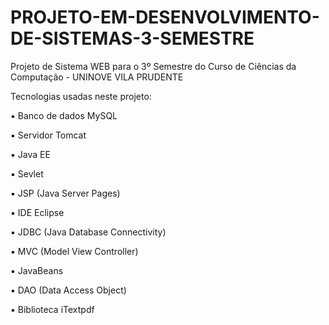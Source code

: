 # PROJETO-EM-DESENVOLVIMENTO-DE-SISTEMAS-3-SEMESTRE
Projeto de Sistema WEB para o 3º Semestre do Curso de Ciências da Computação - UNINOVE VILA PRUDENTE

Tecnologias usadas neste projeto:

▪️ Banco de dados MySQL

▪️ Servidor Tomcat

▪️ Java EE

▪️ Sevlet

▪️ JSP (Java Server Pages)

▪️ IDE Eclipse

▪️ JDBC (Java Database Connectivity)

▪️ MVC (Model View Controller)

▪️ JavaBeans

▪️ DAO (Data Access Object)

▪️ Biblioteca iTextpdf
